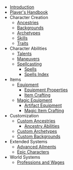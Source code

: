 - [Introduction](README)
- [Player's Handbook](Core/PHB)
- Character Creation
	- [Ancestries](/Core/Characters/Ancestries)
	- [Backgrounds](/Core/Characters/Backgrounds)
	- [Archetypes](/Core/Characters/Archetypes)
	- [Skills](/Core/PHB#skills-1)
	- [Traits](/Core/Characters/Traits)
- Character Abilities
	- [Talents](/Core/Characters/Talents)
	- [Maneuvers](/Core/Characters/Maneuvers)
	- [Spellcasting](/Core/Characters/Spellcasting)
		- [Spells](/Core/Characters/Spells)
		- [Spells Index](/Core/Characters/SpellsIndex)
- Items
	- [Equipment](/Core/Items/Equipment)
		- [Equipment Properties](/Core/Items/EquipmentProperties)
		- [Item Crafting](/Core/Items/ItemCrafting)
	- [Magic Equipment](/Core/Items/MagicEquipment)
		- [Artifact Equipment](/Core/Items/ArtifactEquipment)
		- [Magic Item Crafting](/Core/Items/MagicItemCrafting)
- Customization
	- [Custom Ancestries](/Advanced/Custom/Ancestries)
		- [Ancestry Abilities](/Core/Characters/AncestryAbilities)
	- [Custom Archetypes](/Advanced/Custom/Archetypes)
	- [Custom Backgrounds](/Advanced/Custom/Backgrounds)
- Extended Systems
	- [Advanced Ailments](/Advanced/Extensions/AdvancedAilments)
	- [Epic Characters](/Advanced/Extensions/EpicCharacters)
- World Systems
	- [Professions and Wages](/Advanced/World/ProfessionsAndWages)